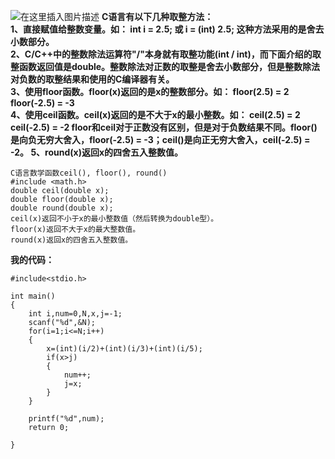 ﻿![在这里插入图片描述](https://img-blog.csdnimg.cn/20190929165911504.png?x-oss-process=image/watermark,type_ZmFuZ3poZW5naGVpdGk,shadow_10,text_aHR0cHM6Ly9ibG9nLmNzZG4ubmV0L3dlaXhpbl80MzY5MjUwNA==,size_16,color_FFFFFF,t_70)
**C语言有以下几种取整方法：    
1、直接赋值给整数变量。如：    int i = 2.5; 或 i = (int) 2.5;    这种方法采用的是舍去小数部分。    
2、C/C++中的整数除法运算符"/"本身就有取整功能(int / int)，而下面介绍的取整函数返回值是double。整数除法对正数的取整是舍去小数部分，但是整数除法对负数的取整结果和使用的C编译器有关。      
3、使用floor函数。floor(x)返回的是x的整数部分。如：    floor(2.5) = 2    floor(-2.5) = -3    
4、使用ceil函数。ceil(x)返回的是不大于x的最小整数。如：    ceil(2.5) = 2    ceil(-2.5) = -2    floor和ceil对于正数没有区别，但是对于负数结果不同。floor()是向负无穷大舍入，floor(-2.5) = -3；ceil()是向正无穷大舍入，ceil(-2.5) = -2。
5、round(x)返回x的四舍五入整数值。**

```
C语言数学函数ceil(), floor(), round()
#include <math.h>
double ceil(double x);
double floor(double x);
double round(double x);
ceil(x)返回不小于x的最小整数值（然后转换为double型）。
floor(x)返回不大于x的最大整数值。
round(x)返回x的四舍五入整数值。
```
**我的代码：**

```
#include<stdio.h>

int main()
{
	int i,num=0,N,x,j=-1;
	scanf("%d",&N);
	for(i=1;i<=N;i++)
	{
		x=(int)(i/2)+(int)(i/3)+(int)(i/5);
		if(x>j)
		{
			num++;
			j=x;
		}
    }

	printf("%d",num);
	return 0;

}
```

